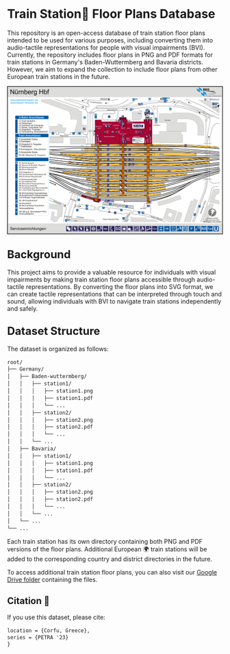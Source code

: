 # Train Station🚉 Floor Plans Database

This repository is an open-access database of train station floor plans intended to be used for various purposes, including converting them into audio-tactile representations for people with visual impairments (BVI). Currently, the repository includes floor plans in PNG and PDF formats for train stations in Germany's Baden-Wuttermberg and Bavaria districts. However, we aim to expand the collection to include floor plans from other European train stations in the future.


![Nuremberg Railway station floor plan](NurembergHbf.png)

## <span style="font-size:larger;">**Background**</span>
This project aims to provide a valuable resource for individuals with visual impairments by making train station floor plans accessible through audio-tactile representations. By converting the floor plans into SVG format, we can create tactile representations that can be interpreted through touch and sound, allowing individuals with BVI to navigate train stations independently and safely.

## <span style="font-size:larger;">**Dataset Structure**</span>
The dataset is organized as follows:

```markdown
root/
├── Germany/
│   ├── Baden-wuttermberg/
│   │   ├── station1/
│   │   │   ├── station1.png
│   │   │   ├── station1.pdf
│   │   │   └── ...
│   │   ├── station2/
│   │   │   ├── station2.png
│   │   │   ├── station2.pdf
│   │   │   └── ...
│   │   └── ...
│   ├── Bavaria/
│   │   ├── station1/
│   │   │   ├── station1.png
│   │   │   ├── station1.pdf
│   │   │   └── ...
│   │   ├── station2/
│   │   │   ├── station2.png
│   │   │   ├── station2.pdf
│   │   │   └── ...
│   │   └── ...
│   └── ...
└── ...
```



Each train station has its own directory containing both PNG and PDF versions of the floor plans. Additional European 🌍 train stations will be added to the corresponding country and district directories in the future.

To access additional train station floor plans, you can also visit our [Google Drive folder](https://drive.google.com/drive/folders/1mb3frqlO70MktOJYpr-8I_btsUQ_3VbI) containing the files.

     
## Citation :page_with_curl:
If you use this dataset, please cite:
```
location = {Corfu, Greece},
series = {PETRA '23}
}
